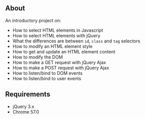 
## About
An introductory project on:
- How to select HTML elements in Javascript
- How to select HTML elements with jQuery
- What the differences are between `id`, `class` and `tag` selectors
- How to modify an HTML element style
- How to get and update an HTML element content
- How to modify the DOM
- How to make a GET request with jQuery Ajax
- How to make a POST request with jQuery Ajax
- How to listen/bind to DOM events
- How to listen/bind to user events
## Requirements
- jQuery 3.x
- Chrome 57.0

